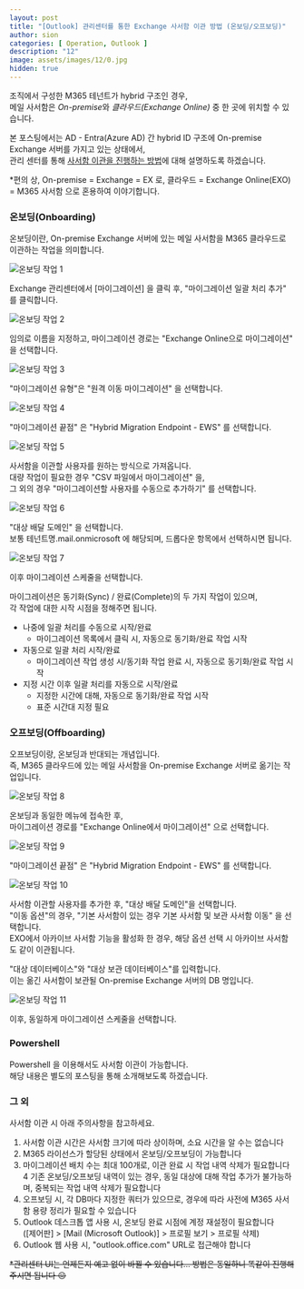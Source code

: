 ```yaml
---
layout: post
title: "[Outlook] 관리센터를 통한 Exchange 사서함 이관 방법 (온보딩/오프보딩)"
author: sion
categories: [ Operation, Outlook ]
description: "12"
image: assets/images/12/0.jpg
hidden: true
---
```


조직에서 구성한 M365 테넌트가 hybrid 구조인 경우,  
메일 사서함은 *On-premise*와 *클라우드(Exchange Online)* 중 한 곳에 위치할 수 있습니다.

본 포스팅에서는 AD - Entra(Azure AD) 간 hybrid ID 구조에 On-premise Exchange 서버를 가지고 있는 상태에서,  
관리 센터를 통해 [사서함 이관을 진행하는 방법]에 대해 설명하도록 하겠습니다.  

*편의 상, On-premise = Exchange = EX 로, 클라우드 = Exchange Online(EXO) = M365 사서함 으로 혼용하여 이야기합니다.  


### 온보딩(Onboarding)

온보딩이란, On-premise Exchange 서버에 있는 메일 사서함을 M365 클라우드로 이관하는 작업을 의미합니다.  

<img src="{{site.baseurl}}/assets/images/12/1.PNG" title="온보딩 작업 1">

Exchange 관리센터에서 [마이그레이션] 을 클릭 후, "마이그레이션 일괄 처리 추가" 를 클릭합니다.

<img src="{{site.baseurl}}/assets/images/12/1.PNG" title="온보딩 작업 2">

임의로 이름을 지정하고, 마이그레이션 경로는 "Exchange Online으로 마이그레이션" 을 선택합니다.  

<img src="{{site.baseurl}}/assets/images/12/3.PNG" title="온보딩 작업 3">

"마이그레이션 유형"은 "원격 이동 마이그레이션" 을 선택합니다.  

<img src="{{site.baseurl}}/assets/images/12/4.PNG" title="온보딩 작업 4">

"마이그레이션 끝점" 은 "Hybrid Migration Endpoint - EWS" 를 선택합니다.  

<img src="{{site.baseurl}}/assets/images/12/5.PNG" title="온보딩 작업 5">

사서함을 이관할 사용자를 원하는 방식으로 가져옵니다.  
대량 작업이 필요한 경우 "CSV 파일에서 마이그레이션" 을,  
그 외의 경우 "마이그레이션할 사용자를 수동으로 추가하기" 를 선택합니다.  

<img src="{{site.baseurl}}/assets/images/12/6.PNG" title="온보딩 작업 6">

"대상 배달 도메인" 을 선택합니다.  
보통 테넌트명.mail.onmicrosoft 에 해당되며, 드롭다운 항목에서 선택하시면 됩니다.  

<img src="{{site.baseurl}}/assets/images/12/7.PNG" title="온보딩 작업 7">

이후 마이그레이션 스케줄을 선택합니다.  

마이그레이션은 동기화(Sync) / 완료(Complete)의 두 가지 작업이 있으며,  
각 작업에 대한 시작 시점을 정해주면 됩니다.  

- 나중에 일괄 처리를 수동으로 시작/완료
    -  마이그레이션 목록에서 클릭 시, 자동으로 동기화/완료 작업 시작
- 자동으로 일괄 처리 시작/완료
    - 마이그레이션 작업 생성 시/동기화 작업 완료 시, 자동으로 동기화/완료 작업 시작
- 지정 시간 이후 일괄 처리를 자동으로 시작/완료
    - 지정한 시간에 대해, 자동으로 동기화/완료 작업 시작
    - 표준 시간대 지정 필요

### 오프보딩(Offboarding)

오프보딩이랑, 온보딩과 반대되는 개념입니다.  
즉, M365 클라우드에 있는 메일 사서함을 On-premise Exchange 서버로 옮기는 작업입니다.  

<img src="{{site.baseurl}}/assets/images/12/8.PNG" title="온보딩 작업 8">

온보딩과 동일한 메뉴에 접속한 후,  
마이그레이션 경로를 "Exchange Online에서 마이그레이션" 으로 선택합니다.

<img src="{{site.baseurl}}/assets/images/12/4.PNG" title="온보딩 작업 9">

"마이그레이션 끝점" 은 "Hybrid Migration Endpoint - EWS" 를 선택합니다.  

<img src="{{site.baseurl}}/assets/images/12/10.PNG" title="온보딩 작업 10">

사서함 이관할 사용자를 추가한 후, "대상 배달 도메인"을 선택합니다.  
"이동 옵션"의 경우, "기본 사서함이 있는 경우 기본 사서함 및 보관 사서함 이동" 을 선택합니다.  
EXO에서 아카이브 사서함 기능을 활성화 한 경우, 해당 옵션 선택 시 아카이브 사서함도 같이 이관됩니다.  

"대상 데이터베이스"와 "대상 보관 데이터베이스"를 입력합니다.  
이는 옮긴 사서함이 보관될 On-premise Exchange 서버의 DB 명입니다.  

<img src="{{site.baseurl}}/assets/images/12/7.PNG" title="온보딩 작업 11">

이후, 동일하게 마이그레이션 스케줄을 선택합니다.


### Powershell

Powershell 을 이용해서도 사서함 이관이 가능합니다.  
해당 내용은 별도의 포스팅을 통해 소개해보도록 하겠습니다.  


### 그 외

사서함 이관 시 아래 주의사항을 참고하세요.

1. 사서함 이관 시간은 사서함 크기에 따라 상이하며, 소요 시간을 알 수는 없습니다
2. M365 라이선스가 할당된 상태에서 온보딩/오프보딩이 가능합니다
3. 마이그레이션 배치 수는 최대 100개로, 이관 완료 시 작업 내역 삭제가 필요합니다
4 기존 온보딩/오프보딩 내역이 있는 경우, 동일 대상에 대해 작업 추가가 불가능하며, 중복되는 작업 내역 삭제가 필요합니다
5. 오프보딩 시, 각 DB마다 지정한 쿼터가 있으므로, 경우에 따라 사전에 M365 사서함 용량 정리가 필요할 수 있습니다
6. Outlook 데스크톱 앱 사용 시, 온보딩 완료 시점에 계정 재설정이 필요합니다  
([제어판] > [Mail (Microsoft Outlook)] > 프로필 보기 > 프로필 삭제)
7. Outlook 웹 사용 시, "outlook.office.com" URL로 접근해야 합니다

~~*관리센터 UI는 언제든지 예고 없이 바뀔 수 있습니다... 방법은 동일하니 똑같이 진행해주시면 됩니다 😐~~

[사서함 이관을 진행하는 방법]: ("https://learn.microsoft.com/en-us/exchange/hybrid-deployment/move-mailboxes")